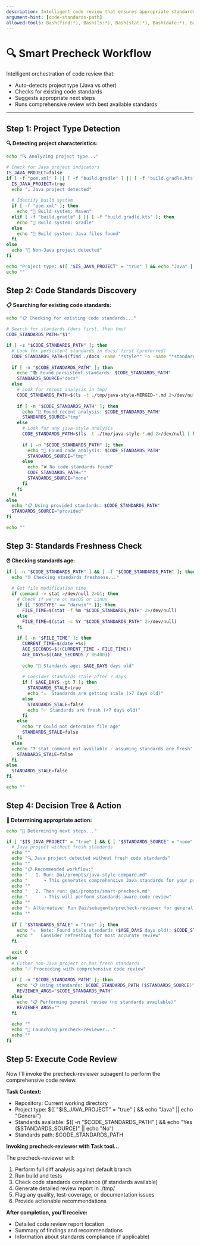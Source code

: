 ```yaml
---
description: Intelligent code review that ensures appropriate standards exist before reviewing. Auto-detects Java projects and suggests generating standards when needed.
argument-hint: [code-standards-path]
allowed-tools: Bash(find:*), Bash(ls:*), Bash(stat:*), Bash(date:*), Bash(echo:*), Bash(grep:*), Bash(basename:*), Task, Read
---
```


# 🔍 Smart Precheck Workflow

Intelligent orchestration of code review that:
- Auto-detects project type (Java vs other)
- Checks for existing code standards
- Suggests appropriate next steps
- Runs comprehensive review with best available standards

---

## Step 1: Project Type Detection

**🔍 Detecting project characteristics:**
```bash
echo "🔍 Analyzing project type..."

# Check for Java project indicators
IS_JAVA_PROJECT=false
if [ -f "pom.xml" ] || [ -f "build.gradle" ] || [ -f "build.gradle.kts" ] || [ -n "$(find . -name "*.java" -type f | head -1)" ]; then
  IS_JAVA_PROJECT=true
  echo "☕ Java project detected"
  
  # Identify build system
  if [ -f "pom.xml" ]; then
    echo "🔧 Build system: Maven"
  elif [ -f "build.gradle" ] || [ -f "build.gradle.kts" ]; then
    echo "🔧 Build system: Gradle"
  else
    echo "🔧 Build system: Java files found"
  fi
else
  echo "📝 Non-Java project detected"
fi

echo "Project type: $([ "$IS_JAVA_PROJECT" = "true" ] && echo "Java" || echo "General")"
echo ""
```

## Step 2: Code Standards Discovery

**📋 Searching for existing code standards:**
```bash
echo "📋 Checking for existing code standards..."

# Search for standards (docs first, then tmp)
CODE_STANDARDS_PATH="$1"

if [ -z "$CODE_STANDARDS_PATH" ]; then
  # Look for persistent standards in docs/ first (preferred)
  CODE_STANDARDS_PATH=$(find ./docs -name "*style*" -o -name "*standard*" -o -name "*guideline*" | grep -i "\.md$" | head -1 2>/dev/null)
  
  if [ -n "$CODE_STANDARDS_PATH" ]; then
    echo "📚 Found persistent standards: $CODE_STANDARDS_PATH"
    STANDARDS_SOURCE="docs"
  else
    # Look for recent analysis in tmp/
    CODE_STANDARDS_PATH=$(ls -t ./tmp/java-style-MERGED-*.md 2>/dev/null | head -1)
    
    if [ -n "$CODE_STANDARDS_PATH" ]; then
      echo "🔄 Found recent analysis: $CODE_STANDARDS_PATH"
      STANDARDS_SOURCE="tmp"
    else
      # Look for any java-style analysis
      CODE_STANDARDS_PATH=$(ls -t ./tmp/java-style-*.md 2>/dev/null | head -1)
      
      if [ -n "$CODE_STANDARDS_PATH" ]; then
        echo "📄 Found code analysis: $CODE_STANDARDS_PATH"
        STANDARDS_SOURCE="tmp"
      else
        echo "❌ No code standards found"
        CODE_STANDARDS_PATH=""
        STANDARDS_SOURCE="none"
      fi
    fi
  fi
else
  echo "📋 Using provided standards: $CODE_STANDARDS_PATH"
  STANDARDS_SOURCE="provided"
fi

echo ""
```

## Step 3: Standards Freshness Check

**⏰ Checking standards age:**
```bash
if [ -n "$CODE_STANDARDS_PATH" ] && [ -f "$CODE_STANDARDS_PATH" ]; then
  echo "⏰ Checking standards freshness..."
  
  # Get file modification time
  if command -v stat >/dev/null 2>&1; then
    # Check if we're on macOS or Linux
    if [[ "$OSTYPE" == "darwin"* ]]; then
      FILE_TIME=$(stat -f %m "$CODE_STANDARDS_PATH" 2>/dev/null)
    else
      FILE_TIME=$(stat -c %Y "$CODE_STANDARDS_PATH" 2>/dev/null)
    fi
    
    if [ -n "$FILE_TIME" ]; then
      CURRENT_TIME=$(date +%s)
      AGE_SECONDS=$((CURRENT_TIME - FILE_TIME))
      AGE_DAYS=$((AGE_SECONDS / 86400))
      
      echo "📅 Standards age: $AGE_DAYS days old"
      
      # Consider standards stale after 7 days
      if [ $AGE_DAYS -gt 7 ]; then
        STANDARDS_STALE=true
        echo "⚠️  Standards are getting stale (>7 days old)"
      else
        STANDARDS_STALE=false
        echo "✅ Standards are fresh (<7 days old)"
      fi
    else
      echo "❓ Could not determine file age"
      STANDARDS_STALE=false
    fi
  else
    echo "❓ stat command not available - assuming standards are fresh"
    STANDARDS_STALE=false
  fi
else
  STANDARDS_STALE=false
fi

echo ""
```

## Step 4: Decision Tree & Action

**🎯 Determining appropriate action:**
```bash
echo "🎯 Determining next steps..."

if [ "$IS_JAVA_PROJECT" = "true" ] && { [ "$STANDARDS_SOURCE" = "none" ] || [ "$STANDARDS_STALE" = "true" ]; }; then
  # Java project without fresh standards
  echo ""
  echo "🔍 Java project detected without fresh code standards"
  echo ""
  echo "📋 Recommended workflow:"
  echo "   1. Run: @ai/prompts/java-style-compare.md"
  echo "      → This generates comprehensive Java standards for your project"
  echo ""
  echo "   2. Then run: @ai/prompts/smart-precheck.md"
  echo "      → This will perform standards-aware code review"
  echo ""
  echo "💡 Alternative: Run @ai/subagents/precheck-reviewer for general review now"
  echo ""
  
  if [ "$STANDARDS_STALE" = "true" ]; then
    echo "⚠️  Note: Found stale standards ($AGE_DAYS days old): $CODE_STANDARDS_PATH"
    echo "   Consider refreshing for most accurate review"
  fi
  
  exit 0
else
  # Either non-Java project or has fresh standards
  echo "✅ Proceeding with comprehensive code review"
  
  if [ -n "$CODE_STANDARDS_PATH" ]; then
    echo "📋 Using standards: $CODE_STANDARDS_PATH ($STANDARDS_SOURCE)"
    REVIEWER_ARGS="$CODE_STANDARDS_PATH"
  else
    echo "📋 Performing general review (no standards available)"
    REVIEWER_ARGS=""
  fi
  
  echo ""
  echo "🔄 Launching precheck-reviewer..."
  echo ""
fi
```

## Step 5: Execute Code Review

Now I'll invoke the precheck-reviewer subagent to perform the comprehensive code review.

**Task Context:**
- Repository: Current working directory  
- Project type: $([ "$IS_JAVA_PROJECT" = "true" ] && echo "Java" || echo "General")
- Standards available: $([ -n "$CODE_STANDARDS_PATH" ] && echo "Yes ($STANDARDS_SOURCE)" || echo "No")
- Standards path: $CODE_STANDARDS_PATH

**Invoking precheck-reviewer with Task tool...**

The precheck-reviewer will:
1. Perform full diff analysis against default branch
2. Run build and tests  
3. Check code standards compliance (if standards available)
4. Generate detailed review report in ./tmp/
5. Flag any quality, test-coverage, or documentation issues
6. Provide actionable recommendations

**After completion, you'll receive:**
- Detailed code review report location
- Summary of findings and recommendations
- Information about standards compliance (if applicable)